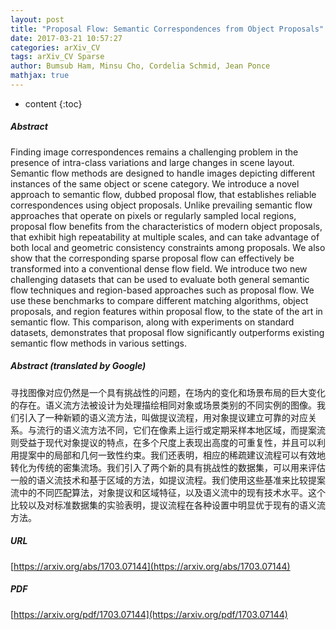 ```yaml
---
layout: post
title: "Proposal Flow: Semantic Correspondences from Object Proposals"
date: 2017-03-21 10:57:27
categories: arXiv_CV
tags: arXiv_CV Sparse
author: Bumsub Ham, Minsu Cho, Cordelia Schmid, Jean Ponce
mathjax: true
---
```


* content
{:toc}

##### Abstract
Finding image correspondences remains a challenging problem in the presence of intra-class variations and large changes in scene layout. Semantic flow methods are designed to handle images depicting different instances of the same object or scene category. We introduce a novel approach to semantic flow, dubbed proposal flow, that establishes reliable correspondences using object proposals. Unlike prevailing semantic flow approaches that operate on pixels or regularly sampled local regions, proposal flow benefits from the characteristics of modern object proposals, that exhibit high repeatability at multiple scales, and can take advantage of both local and geometric consistency constraints among proposals. We also show that the corresponding sparse proposal flow can effectively be transformed into a conventional dense flow field. We introduce two new challenging datasets that can be used to evaluate both general semantic flow techniques and region-based approaches such as proposal flow. We use these benchmarks to compare different matching algorithms, object proposals, and region features within proposal flow, to the state of the art in semantic flow. This comparison, along with experiments on standard datasets, demonstrates that proposal flow significantly outperforms existing semantic flow methods in various settings.

##### Abstract (translated by Google)
寻找图像对应仍然是一个具有挑战性的问题，在场内的变化和场景布局的巨大变化的存在。语义流方法被设计为处理描绘相同对象或场景类别的不同实例的图像。我们引入了一种新颖的语义流方法，叫做提议流程，用对象提议建立可靠的对应关系。与流行的语义流方法不同，它们在像素上运行或定期采样本地区域，而提案流则受益于现代对象提议的特点，在多个尺度上表现出高度的可重复性，并且可以利用提案中的局部和几何一致性约束。我们还表明，相应的稀疏建议流程可以有效地转化为传统的密集流场。我们引入了两个新的具有挑战性的数据集，可以用来评估一般的语义流技术和基于区域的方法，如提议流程。我们使用这些基准来比较提案流中的不同匹配算法，对象提议和区域特征，以及语义流中的现有技术水平。这个比较以及对标准数据集的实验表明，提议流程在各种设置中明显优于现有的语义流方法。

##### URL
[https://arxiv.org/abs/1703.07144](https://arxiv.org/abs/1703.07144)

##### PDF
[https://arxiv.org/pdf/1703.07144](https://arxiv.org/pdf/1703.07144)

